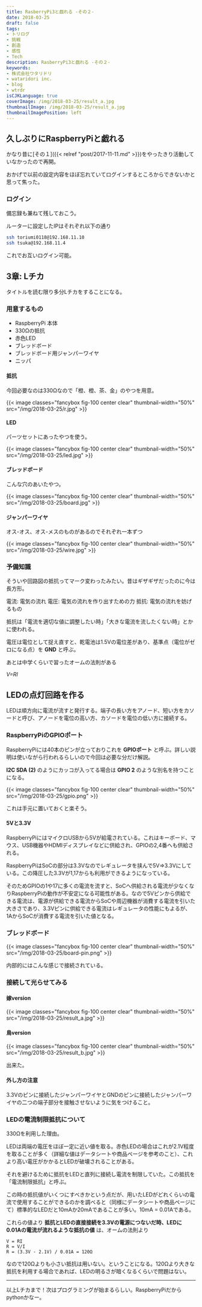 ```yaml
---
title: RasberryPi3と戯れる -その２-
date: 2018-03-25
draft: false
tags:
- トリログ
- 挑戦
- 創造
- 感性
- Tech
description: RasberryPi3と戯れる -その２-
keywords:
- 株式会社ワタリドリ
- wataridori inc.
- blog
- wtrdr
isCJKLanguage: true
coverImage: /img/2018-03-25/result_a.jpg
thumbnailImage: /img/2018-03-25/result_a.jpg
thumbnailImagePosition: left
---
```


## 久しぶりにRaspberryPiと戯れる

かなり昔に[その１]({{< relref "post/2017-11-11.md" >}})をやったきり活動していなかったので再開。

おかげで以前の設定内容をほぼ忘れていてログインするところからできないかと思って焦った。

### ログイン

備忘録も兼ねて残しておこう。

ルーターに設定したIPはそれぞれ以下の通り

```sh
ssh toriumi0118@192.168.11.10
ssh tsuka@192.168.11.4
```

これでお互いログイン可能。

## 3章: Lチカ

タイトルを読む限り多分Lチカをすることになる。

### 用意するもの

- RaspberryPi 本体
- 330Ωの抵抗
- 赤色LED
- ブレッドボード
- ブレッドボード用ジャンパーワイヤ
- ニッパ

#### 抵抗

今回必要なのは330Ωなので「橙、橙、茶、金」のやつを用意。

{{< image classes="fancybox fig-100 center clear" thumbnail-width="50%" src="/img/2018-03-25/r.jpg" >}}

#### LED

パーツセットにあったやつを使う。

{{< image classes="fancybox fig-100 center clear" thumbnail-width="50%" src="/img/2018-03-25/led.jpg" >}}

#### ブレッドボード

こんな穴のあいたやつ。

{{< image classes="fancybox fig-100 center clear" thumbnail-width="50%" src="/img/2018-03-25/board.jpg" >}}

#### ジャンパーワイヤ

オス-オス、オス-メスのものがあるのでそれぞれ一本ずつ

{{< image classes="fancybox fig-100 center clear" thumbnail-width="50%" src="/img/2018-03-25/wire.jpg" >}}

### 予備知識

そういや回路図の抵抗ってマーク変わったみたい。昔はギザギザだったのに今は長方形。

電流: 電気の流れ
電圧: 電気の流れを作り出すための力
抵抗: 電気の流れを妨げるもの

抵抗は「電流を適切な値に調整したい時」「大きな電流を流したくない時」とかに使われる。

電圧は電位として捉え直すと、乾電池は1.5Vの電位差があり、基準点（電位がゼロになる点）を **GND** と呼ぶ。

あとは中学くらいで習ったオームの法則がある

*V=RI*

## LEDの点灯回路を作る

LEDは順方向に電流が流すと発行する。端子の長い方をアノード、短い方をカソードと呼び、アノードを電位の高い方、カソードを電位の低い方に接続する。

### RaspberryPiのGPIOポート

RaspberryPiには40本のピンが立っておりこれを **GPIOポート** と呼ぶ。詳しい説明は使いながら行われるらしいので今回は必要な分だけ解説。

**I2C SDA (2)** のようにカッコが入ってる場合は **GPIO 2** のような別名を持つことになる。

{{< image classes="fancybox fig-100 center clear" thumbnail-width="50%" src="/img/2018-03-25/gpio.png" >}}

これは手元に置いておくと楽そう。

#### 5Vと3.3V

RaspberryPiにはマイクロUSBから5Vが給電されている。これはキーボード、マウス、USB機器やHDMIディスプレイなどに供給され、GPIOの2,4番へも供給される。

RaspberryPiはSoCの部分は3.3Vなのでレギュレータを挟んで5V=>3.3Vにしている。この降圧した3.3Vが1,17からも利用ができるようになっている。

そのためGPIOの1や17に多くの電流を流すと、SoCへ供給される電流が少なくなりRaspberryPiの動作が不安定になる可能性がある。なので5Vピンから供給できる電流は、電源が供給できる電流からSoCや周辺機器が消費する電流を引いた大きさであり、3.3Vピンに供給できる電流はレギュレータの性能にもよるが、1AからSoCが消費する電流を引いた値となる。

### ブレッドボード

{{< image classes="fancybox fig-100 center clear" thumbnail-width="50%" src="/img/2018-03-25/board-pin.png" >}}

内部的にはこんな感じで接続されている。

### 接続して光らせてみる

#### 嫁version

{{< image classes="fancybox fig-100 center clear" thumbnail-width="50%" src="/img/2018-03-25/result_a.jpg" >}}


#### 鳥version
{{< image classes="fancybox fig-100 center clear" thumbnail-width="50%" src="/img/2018-03-25/result_b.jpg" >}}

出来た。

#### 外し方の注意

3.3Vのピンに接続したジャンパーワイヤとGNDのピンに接続したジャンパーワイヤの二つの端子部分を接触させないように気をつけること。

### LEDの電流制限抵抗について

330Ωを利用した理由。

LEDは両端の電圧をほぼ一定に近い値を取る。赤色LEDの場合はこれが2.1V程度を取ることが多く（詳細な値はデータシートや商品ページを参考のこと）、これより高い電圧がかかるとLEDが破壊されることがある。

それを避けるために抵抗をLEDと直列に接続し電流を制限していた。この抵抗を「電流制限抵抗」と呼ぶ。

この時の抵抗値がいくつにすべきかという点だが、用いたLEDがどれくらいの電流で使用することができるのかを調べると（同様にデータシートや商品ページにて）標準的なLEDだと10mAか20mAであることが多い。10mA = 0.01Aである。

これらの値より **抵抗とLEDの直接接続を3.3Vの電源につないだ時、LEDに0.01Aの電流が流れるような抵抗の値** は、オームの法則より

```
V = RI
R = V/I
R = (3.3V - 2.1V) / 0.01A = 120Ω
```

なので120Ωよりも小さい抵抗は用いない。ということになる。120Ωより大きな抵抗を利用する場合であれば、LEDの明るさが暗くなるくらいで問題はない。

-----------------------

以上Lチカまで！次はプログラミングが始まるらしい。RaspberryPiだからpythonかなー。
